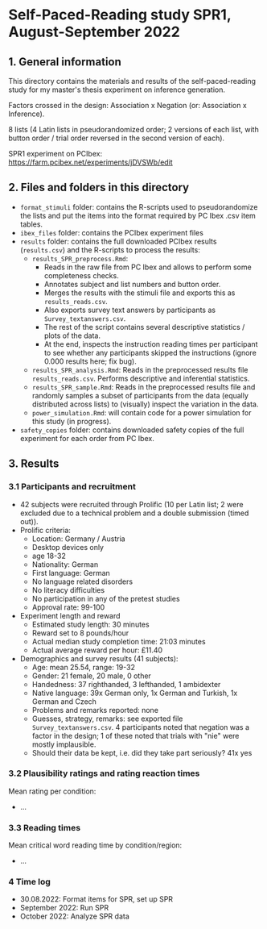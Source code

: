 # Self-Paced-Reading study SPR1, August-September 2022


## 1. General information

This directory contains the materials and results of the self-paced-reading study for my master's thesis experiment on inference generation.

Factors crossed in the design: Association x Negation (or: Association x Inference).

8 lists (4 Latin lists in pseudorandomized order; 2 versions of each list, with button order / trial order reversed in the second version of each).

SPR1 experiment on PCIbex: https://farm.pcibex.net/experiments/jDVSWb/edit


## 2. Files and folders in this directory

- `format_stimuli` folder: contains the R-scripts used to pseudorandomize the lists and put the items into the format required by PC Ibex .csv item tables.
- `ibex_files` folder: contains the PCIbex experiment files
- `results` folder: contains the full downloaded PCIbex results (`results.csv`) and the R-scripts to process the results:
  - `results_SPR_preprocess.Rmd`:
    - Reads in the raw file from PC Ibex and allows to perform some completeness checks.
    - Annotates subject and list numbers and button order.
    - Merges the results with the stimuli file and exports this as `results_reads.csv`.
    - Also exports survey text answers by participants as `Survey_textanswers.csv`.
    - The rest of the script contains several descriptive statistics / plots of the data.
    - At the end, inspects the instruction reading times per participant to see whether any participants skipped the instructions (ignore 0.000 results here; fix bug).
  - `results_SPR_analysis.Rmd`: Reads in the preprocessed results file `results_reads.csv`. Performs descriptive and inferential statistics.
  - `results_SPR_sample.Rmd`: Reads in the preprocessed results file and randomly samples a subset of participants from the data (equally distributed across lists) to (visually) inspect the variation in the data.
  - `power_simulation.Rmd`: will contain code for a power simulation for this study (in progress).
- `safety_copies` folder: contains downloaded safety copies of the full experiment for each order from PC Ibex.


## 3. Results

### 3.1 Participants and recruitment

- 42 subjects were recruited through Prolific (10 per Latin list; 2 were excluded due to a technical problem and a double submission (timed out)).
- Prolific criteria:
    - Location: Germany / Austria
    - Desktop devices only
    - age 18-32
    - Nationality: German
    - First language: German
    - No language related disorders
    - No literacy difficulties
    - No participation in any of the pretest studies  
    - Approval rate: 99-100
- Experiment length and reward
    - Estimated study length: 30 minutes
    - Reward set to 8 pounds/hour
    - Actual median study completion time: 21:03 minutes
    - Actual average reward per hour: £11.40
- Demographics and survey results (41 subjects):
    - Age: mean 25.54, range: 19-32
    - Gender: 21 female, 20 male, 0 other
    - Handedness: 37 righthanded, 3 lefthanded, 1 ambidexter
    - Native language: 39x German only, 1x German and Turkish, 1x German and Czech
    - Problems and remarks reported: none
    - Guesses, strategy, remarks: see exported file `Survey_textanswers.csv`. 4 participants noted that negation was a factor in the design; 1 of these noted that trials with "nie" were mostly implausible.
    - Should their data be kept, i.e. did they take part seriously? 41x yes



### 3.2 Plausibility ratings and rating reaction times

Mean rating per condition:
- ...


### 3.3 Reading times

Mean critical word reading time by condition/region:
- ...


### 4 Time log

- 30.08.2022: Format items for SPR, set up SPR
- September 2022: Run SPR
- October 2022: Analyze SPR data
